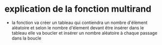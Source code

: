 # explication de la fonction multirand
- la fonction va créer un tableau qui contiendra un nombre d'élèment aléatoire et selon le nombre d'élement devant être insérer dans le tableau elle va boucler et insérer un nombre aléatoire à chaque passage dans la boucle